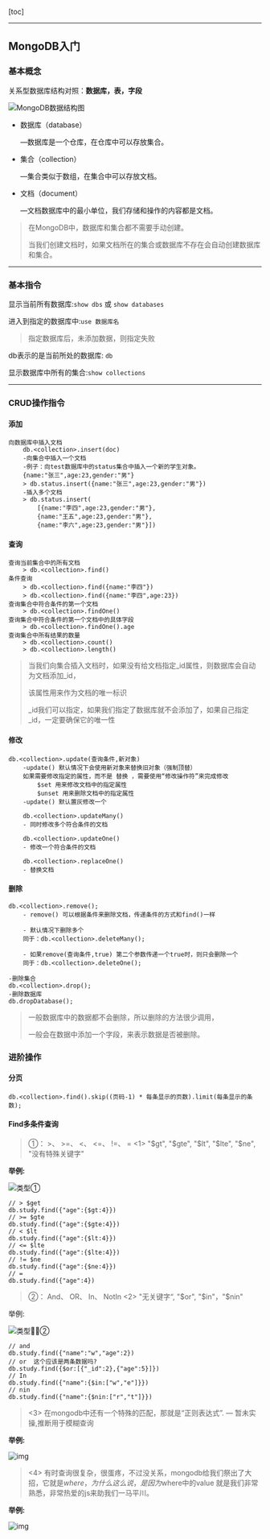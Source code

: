 [toc]

----

## MongoDB入门

### 基本概念

关系型数据库结构对照：**数据库，表，字段**

![MongoDB数据结构图](MongoDB.assets/image-20200817105332148.png)



+ 数据库（database）

  —数据库是一个仓库，在仓库中可以存放集合。

+ 集合（collection）

  —集合类似于数组，在集合中可以存放文档。

+ 文档（document）

  —文档数据库中的最小单位，我们存储和操作的内容都是文档。

> 在MongoDB中，数据库和集合都不需要手动创建。
>
> 当我们创建文档时，如果文档所在的集合或数据库不存在会自动创建数据库和集合。

---

### 基本指令

显示当前所有数据库:`show dbs` 或 `show databases`

进入到指定的数据库中:`use 数据库名`

> 指定数据库后，未添加数据，则指定失败

db表示的是当前所处的数据库: `db`

显示数据库中所有的集合:`show collections`

---

### CRUD操作指令

#### 添加

```
向数据库中插入文档
	db.<collection>.insert(doc)
	-向集合中插入一个文档
	-例子：向test数据库中的status集合中插入一个新的学生对象。
	{name:"张三",age:23,gender:"男"}
	> db.status.insert({name:"张三",age:23,gender:"男"})
	-插入多个文档
    > db.status.insert(
    	[{name:"李四",age:23,gender:"男"},
    	{name:"王五",age:23,gender:"男"},
    	{name:"李六",age:23,gender:"男"}])
```

#### 查询

```
查询当前集合中的所有文档
	> db.<collection>.find()
条件查询	
	> db.<collection>.find({name:"李四"})
    > db.<collection>.find({name:"李四",age:23})
查询集合中符合条件的第一个文档
	> db.<collection>.findOne()
查询集合中符合条件的第一个文档中的具体字段
	> db.<collection>.findOne().age
查询集合中所有结果的数量	
	> db.<collection>.count()
	> db.<collection>.length()
```

> ​		当我们向集合插入文档时，如果没有给文档指定\_id属性，则数据库会自动为文档添加\_id，
>
> 该属性用来作为文档的唯一标识
>
> ​		\_id我们可以指定，如果我们指定了数据库就不会添加了，如果自己指定\_id，一定要确保它的唯一性

#### 修改

```
db.<collection>.update(查询条件,新对象)
	-update() 默认情况下会使用新对象来替换旧对象（强制顶替）
	如果需要修改指定的属性，而不是 替换 ，需要使用“修改操作符”来完成修改
		$set 用来修改文档中的指定属性
		$unset 用来删除文档中的指定属性
    -update() 默认置灰修改一个
    
    db.<collection>.updateMany()
    - 同时修改多个符合条件的文档
    
    db.<collection>.updateOne()
    - 修改一个符合条件的文档
    
    db.<collection>.replaceOne()
    - 替换文档
```

#### 删除

```
db.<collection>.remove();
	- remove() 可以根据条件来删除文档，传递条件的方式和find()一样
	
	- 默认情况下删除多个
	同于：db.<collection>.deleteMany();
	
	- 如果remove(查询条件,true) 第二个参数传递一个true时，则只会删除一个
	同于：db.<collection>.deleteOne();

-删除集合
db.<collection>.drop();
-删除数据库
db.dropDatabase();
```

> 一般数据库中的数据都不会删除，所以删除的方法很少调用，
>
> 一般会在数据中添加一个字段，来表示数据是否被删除。

### 进阶操作

#### 分页

```
db.<collection>.find().skip((页码-1) * 每条显示的页数).limit(每条显示的条数);
```

#### Find多条件查询

> ①： >、   >=、     <、    <=、    !=、    =
> <1> "$gt", "$gte", "$lt", "$lte", "$ne", "没有特殊关键字"

**举例:**

![类型①](MongoDB.assets/2012021823495458.png)

```
// > $get
db.study.find({"age":{$gt:4}})
// >= $gte
db.study.find({"age":{$gte:4}})
// < $lt
db.study.find({"age":{$lt:4}})
// <= $lte
db.study.find({"age":{$lte:4}})
// != $ne
db.study.find({"age":{$ne:4}})
// = 
db.study.find({"age":4})
```



> ②： And、      OR、   In、   NotIn
> <2> "无关键字“, "$or", "$in"，"$nin" 

举例:

![类型②](MongoDB.assets/2012021900175533.png)

```
// and
db.study.find({"name":"w","age":2})
// or  这个应该是两条数据吗?
db.study.find({$or:[{"_id":2},{"age":5}]})
// In
db.study.find({"name":{$in:["w","e"]}})
// nin
db.study.find({"name":{$nin:["r","t"]}})
```



> <3> 在mongodb中还有一个特殊的匹配，那就是“正则表达式”.   — 暂未实操,推断用于模糊查询

**举例:**

![img](MongoDB.assets/2012021900232833.png)



> <4> 有时查询很复杂，很蛋疼，不过没关系，mongodb给我们祭出了大招，它就是$where，为什么这么说，是因为$where中的value
> 就是我们非常熟悉，非常热爱的js来助我们一马平川。

**举例:**

![img](MongoDB.assets/2012021900575333.png)

